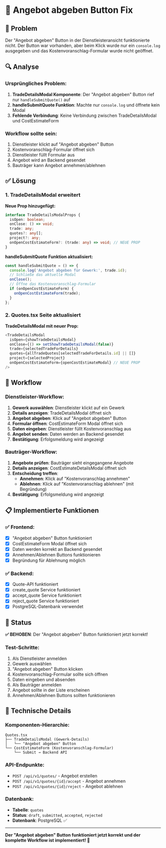 # 🔧 Angebot abgeben Button Fix

## 🎯 Problem

Der "Angebot abgeben" Button in der Dienstleisteransicht funktionierte nicht. Der Button war vorhanden, aber beim Klick wurde nur ein `console.log` ausgegeben und das Kostenvoranschlag-Formular wurde nicht geöffnet.

## 🔍 Analyse

### Ursprüngliches Problem:
1. **TradeDetailsModal Komponente**: Der "Angebot abgeben" Button rief nur `handleSubmitQuote()` auf
2. **handleSubmitQuote Funktion**: Machte nur `console.log` und öffnete kein Modal
3. **Fehlende Verbindung**: Keine Verbindung zwischen TradeDetailsModal und CostEstimateForm

### Workflow sollte sein:
1. Dienstleister klickt auf "Angebot abgeben" Button
2. Kostenvoranschlag-Formular öffnet sich
3. Dienstleister füllt Formular aus
4. Angebot wird an Backend gesendet
5. Bauträger kann Angebot annehmen/ablehnen

## ✅ Lösung

### 1. TradeDetailsModal erweitert

**Neue Prop hinzugefügt:**
```typescript
interface TradeDetailsModalProps {
  isOpen: boolean;
  onClose: () => void;
  trade: any;
  quotes?: any[];
  project?: any;
  onOpenCostEstimateForm?: (trade: any) => void; // NEUE PROP
}
```

**handleSubmitQuote Funktion aktualisiert:**
```typescript
const handleSubmitQuote = () => {
  console.log('Angebot abgeben für Gewerk:', trade.id);
  // Schließe das aktuelle Modal
  onClose();
  // Öffne das Kostenvoranschlag-Formular
  if (onOpenCostEstimateForm) {
    onOpenCostEstimateForm(trade);
  }
};
```

### 2. Quotes.tsx Seite aktualisiert

**TradeDetailsModal mit neuer Prop:**
```typescript
<TradeDetailsModal
  isOpen={showTradeDetailsModal}
  onClose={() => setShowTradeDetailsModal(false)}
  trade={selectedTradeForDetails}
  quotes={allTradeQuotes[selectedTradeForDetails.id] || []}
  project={selectedProject}
  onOpenCostEstimateForm={openCostEstimateModal} // NEUE PROP
/>
```

## 🔄 Workflow

### Dienstleister-Workflow:
1. **Gewerk auswählen**: Dienstleister klickt auf ein Gewerk
2. **Details anzeigen**: TradeDetailsModal öffnet sich
3. **Angebot abgeben**: Klick auf "Angebot abgeben" Button
4. **Formular öffnen**: CostEstimateForm Modal öffnet sich
5. **Daten eingeben**: Dienstleister füllt Kostenvoranschlag aus
6. **Angebot senden**: Daten werden an Backend gesendet
7. **Bestätigung**: Erfolgsmeldung wird angezeigt

### Bauträger-Workflow:
1. **Angebote prüfen**: Bauträger sieht eingegangene Angebote
2. **Details anzeigen**: CostEstimateDetailsModal öffnet sich
3. **Entscheidung treffen**: 
   - **Annehmen**: Klick auf "Kostenvoranschlag annehmen"
   - **Ablehnen**: Klick auf "Kostenvoranschlag ablehnen" (mit Begründung)
4. **Bestätigung**: Erfolgsmeldung wird angezeigt

## 📋 Implementierte Funktionen

### ✅ Frontend:
- [x] "Angebot abgeben" Button funktioniert
- [x] CostEstimateForm Modal öffnet sich
- [x] Daten werden korrekt an Backend gesendet
- [x] Annehmen/Ablehnen Buttons funktionieren
- [x] Begründung für Ablehnung möglich

### ✅ Backend:
- [x] Quote-API funktioniert
- [x] create_quote Service funktioniert
- [x] accept_quote Service funktioniert
- [x] reject_quote Service funktioniert
- [x] PostgreSQL-Datenbank verwendet

## 🎯 Status

**✅ BEHOBEN**: Der "Angebot abgeben" Button funktioniert jetzt korrekt!

### Test-Schritte:
1. Als Dienstleister anmelden
2. Gewerk auswählen
3. "Angebot abgeben" Button klicken
4. Kostenvoranschlag-Formular sollte sich öffnen
5. Daten eingeben und absenden
6. Als Bauträger anmelden
7. Angebot sollte in der Liste erscheinen
8. Annehmen/Ablehnen Buttons sollten funktionieren

## 🔧 Technische Details

### Komponenten-Hierarchie:
```
Quotes.tsx
├── TradeDetailsModal (Gewerk-Details)
│   └── "Angebot abgeben" Button
└── CostEstimateForm (Kostenvoranschlag-Formular)
    └── Submit → Backend API
```

### API-Endpunkte:
- `POST /api/v1/quotes/` - Angebot erstellen
- `POST /api/v1/quotes/{id}/accept` - Angebot annehmen
- `POST /api/v1/quotes/{id}/reject` - Angebot ablehnen

### Datenbank:
- **Tabelle**: `quotes`
- **Status**: `draft`, `submitted`, `accepted`, `rejected`
- **Datenbank**: PostgreSQL ✅

---

**Der "Angebot abgeben" Button funktioniert jetzt korrekt und der komplette Workflow ist implementiert! 🎉** 